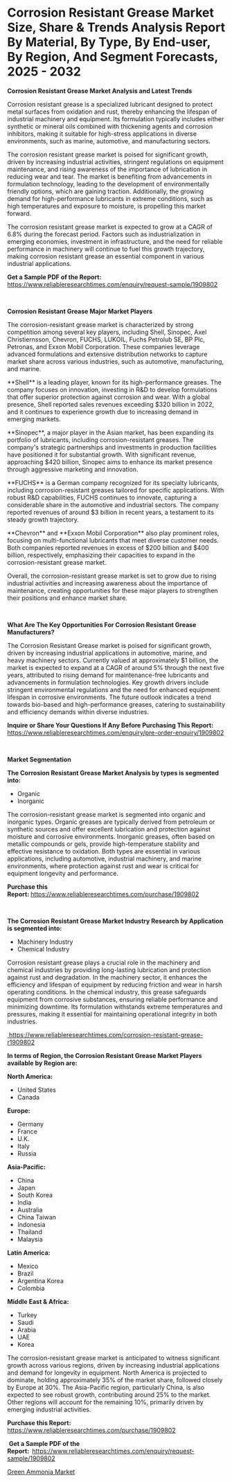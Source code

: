 <p><h1>Corrosion Resistant Grease Market Size, Share & Trends Analysis Report By Material, By Type, By End-user, By Region, And Segment Forecasts, 2025 - 2032</h1></p><p><strong>Corrosion Resistant Grease Market Analysis and Latest Trends</strong></p>
<p><p>Corrosion resistant grease is a specialized lubricant designed to protect metal surfaces from oxidation and rust, thereby enhancing the lifespan of industrial machinery and equipment. Its formulation typically includes either synthetic or mineral oils combined with thickening agents and corrosion inhibitors, making it suitable for high-stress applications in diverse environments, such as marine, automotive, and manufacturing sectors.</p><p>The corrosion resistant grease market is poised for significant growth, driven by increasing industrial activities, stringent regulations on equipment maintenance, and rising awareness of the importance of lubrication in reducing wear and tear. The market is benefiting from advancements in formulation technology, leading to the development of environmentally friendly options, which are gaining traction. Additionally, the growing demand for high-performance lubricants in extreme conditions, such as high temperatures and exposure to moisture, is propelling this market forward.</p><p>The corrosion resistant grease market is expected to grow at a CAGR of 6.8% during the forecast period. Factors such as industrialization in emerging economies, investment in infrastructure, and the need for reliable performance in machinery will continue to fuel this growth trajectory, making corrosion resistant grease an essential component in various industrial applications.</p></p>
<p><strong>Get a Sample PDF of the Report:&nbsp;</strong> <a href="https://www.reliableresearchtimes.com/enquiry/request-sample/1909802?utm_campaign=3031&utm_medium=2&utm_source=Github&utm_content=ia&utm_term=01042025&utm_id=corrosion-resistant-grease">https://www.reliableresearchtimes.com/enquiry/request-sample/1909802</a></p>
<p>&nbsp;</p>
<p><strong>Corrosion Resistant Grease Major Market Players</strong></p>
<p><p>The corrosion-resistant grease market is characterized by strong competition among several key players, including Shell, Sinopec, Axel Christiernsson, Chevron, FUCHS, LUKOIL, Fuchs Petrolub SE, BP Plc, Petronas, and Exxon Mobil Corporation. These companies leverage advanced formulations and extensive distribution networks to capture market share across various industries, such as automotive, manufacturing, and marine.</p><p>**Shell** is a leading player, known for its high-performance greases. The company focuses on innovation, investing in R&D to develop formulations that offer superior protection against corrosion and wear. With a global presence, Shell reported sales revenues exceeding $320 billion in 2022, and it continues to experience growth due to increasing demand in emerging markets.</p><p>**Sinopec**, a major player in the Asian market, has been expanding its portfolio of lubricants, including corrosion-resistant greases. The company's strategic partnerships and investments in production facilities have positioned it for substantial growth. With significant revenue, approaching $420 billion, Sinopec aims to enhance its market presence through aggressive marketing and innovation.</p><p>**FUCHS** is a German company recognized for its specialty lubricants, including corrosion-resistant greases tailored for specific applications. With robust R&D capabilities, FUCHS continues to innovate, capturing a considerable share in the automotive and industrial sectors. The company reported revenues of around $3 billion in recent years, a testament to its steady growth trajectory.</p><p>**Chevron** and **Exxon Mobil Corporation** also play prominent roles, focusing on multi-functional lubricants that meet diverse customer needs. Both companies reported revenues in excess of $200 billion and $400 billion, respectively, emphasizing their capacities to expand in the corrosion-resistant grease market.</p><p>Overall, the corrosion-resistant grease market is set to grow due to rising industrial activities and increasing awareness about the importance of maintenance, creating opportunities for these major players to strengthen their positions and enhance market share.</p></p>
<p>&nbsp;</p>
<p><strong>What Are The Key Opportunities For Corrosion Resistant Grease Manufacturers?</strong></p>
<p><p>The Corrosion Resistant Grease market is poised for significant growth, driven by increasing industrial applications in automotive, marine, and heavy machinery sectors. Currently valued at approximately $1 billion, the market is expected to expand at a CAGR of around 5% through the next five years, attributed to rising demand for maintenance-free lubricants and advancements in formulation technologies. Key growth drivers include stringent environmental regulations and the need for enhanced equipment lifespan in corrosive environments. The future outlook indicates a trend towards bio-based and high-performance greases, catering to sustainability and efficiency demands within diverse industries.</p></p>
<p><strong>Inquire or Share Your Questions If Any Before Purchasing This Report:</strong> <a href="https://www.reliableresearchtimes.com/enquiry/pre-order-enquiry/1909802?utm_campaign=3031&utm_medium=2&utm_source=Github&utm_content=ia&utm_term=01042025&utm_id=corrosion-resistant-grease">https://www.reliableresearchtimes.com/enquiry/pre-order-enquiry/1909802</a></p>
<p>&nbsp;</p>
<p><strong>Market Segmentation</strong></p>
<p><strong>The Corrosion Resistant Grease Market Analysis by types is segmented into:</strong></p>
<p><ul><li>Organic</li><li>Inorganic</li></ul></p>
<p><p>The corrosion-resistant grease market is segmented into organic and inorganic types. Organic greases are typically derived from petroleum or synthetic sources and offer excellent lubrication and protection against moisture and corrosive environments. Inorganic greases, often based on metallic compounds or gels, provide high-temperature stability and effective resistance to oxidation. Both types are essential in various applications, including automotive, industrial machinery, and marine environments, where protection against rust and wear is critical for equipment longevity and performance.</p></p>
<p><strong>Purchase this Report:&nbsp;</strong><a href="https://www.reliableresearchtimes.com/purchase/1909802?utm_campaign=3031&utm_medium=2&utm_source=Github&utm_content=ia&utm_term=01042025&utm_id=corrosion-resistant-grease">https://www.reliableresearchtimes.com/purchase/1909802</a></p>
<p>&nbsp;</p>
<p><strong>The Corrosion Resistant Grease Market Industry Research by Application is segmented into:</strong></p>
<p><ul><li>Machinery Industry</li><li>Chemical Industry</li></ul></p>
<p><p>Corrosion resistant grease plays a crucial role in the machinery and chemical industries by providing long-lasting lubrication and protection against rust and degradation. In the machinery sector, it enhances the efficiency and lifespan of equipment by reducing friction and wear in harsh operating conditions. In the chemical industry, this grease safeguards equipment from corrosive substances, ensuring reliable performance and minimizing downtime. Its formulation withstands extreme temperatures and pressures, making it essential for maintaining operational integrity in both industries.</p></p>
<p><a href="https://www.reliableresearchtimes.com/corrosion-resistant-grease-r1909802?utm_campaign=3031&utm_medium=2&utm_source=Github&utm_content=ia&utm_term=01042025&utm_id=corrosion-resistant-grease">&nbsp;https://www.reliableresearchtimes.com/corrosion-resistant-grease-r1909802</a></p>
<p><strong>In terms of Region, the Corrosion Resistant Grease Market Players available by Region are:</strong></p>
<p>
    <p> <strong> North America: </strong>
        <ul>
            <li>United States</li>
            <li>Canada</li>
        </ul>
        </p> 
    <p> <strong> Europe: </strong>
        <ul>
            <li>Germany</li>
            <li>France</li>
            <li>U.K.</li>
            <li>Italy</li>
            <li>Russia</li>
        </ul>
        </p> 
    <p> <strong> Asia-Pacific: </strong>
        <ul>
            <li>China</li>
            <li>Japan</li>
            <li>South Korea</li>
            <li>India</li>
            <li>Australia</li>
            <li>China Taiwan</li>
            <li>Indonesia</li>
            <li>Thailand</li>
            <li>Malaysia</li>
        </ul>
        </p> 
    <p> <strong> Latin America: </strong>
        <ul>
            <li>Mexico</li>
            <li>Brazil</li>
            <li>Argentina Korea</li>
            <li>Colombia</li>
        </ul>
        </p> 
    <p> <strong> Middle East & Africa: </strong>
        <ul>
            <li>Turkey</li>
            <li>Saudi</li>
            <li>Arabia</li>
            <li>UAE</li>
            <li>Korea</li>
        </ul>
    </p>
    </p>
<p><p>The corrosion-resistant grease market is anticipated to witness significant growth across various regions, driven by increasing industrial applications and demand for longevity in equipment. North America is projected to dominate, holding approximately 35% of the market share, followed closely by Europe at 30%. The Asia-Pacific region, particularly China, is also expected to see robust growth, contributing around 25% to the market. Other regions will account for the remaining 10%, primarily driven by emerging industrial activities.</p></p>
<p><strong>Purchase this Report: </strong><a href="https://www.reliableresearchtimes.com/purchase/1909802?utm_campaign=3031&utm_medium=2&utm_source=Github&utm_content=ia&utm_term=01042025&utm_id=corrosion-resistant-grease">https://www.reliableresearchtimes.com/purchase/1909802</a></p>
<p>&nbsp;<strong>Get a Sample PDF of the Report:&nbsp;&nbsp;</strong><a href="https://www.reliableresearchtimes.com/enquiry/request-sample/1909802?utm_campaign=3031&utm_medium=2&utm_source=Github&utm_content=ia&utm_term=01042025&utm_id=corrosion-resistant-grease">https://www.reliableresearchtimes.com/enquiry/request-sample/1909802</a></p>
<p><strong></strong></p>
<p><p><a href="https://github.com/tashipmhuiri/Market-Research-Report-List-1/blob/main/green-ammonia-market.md?utm_campaign=3031&utm_medium=2&utm_source=Github&utm_content=ia&utm_term=01042025&utm_id=corrosion-resistant-grease">Green Ammonia Market</a></p></p>